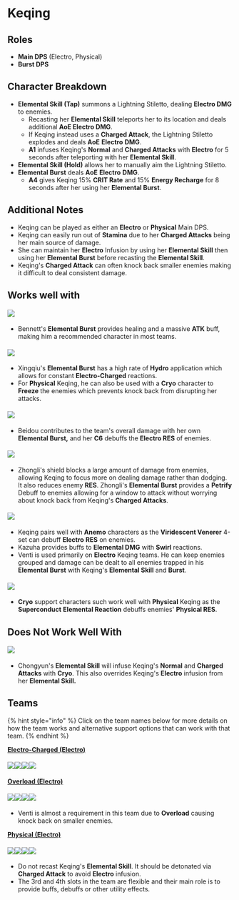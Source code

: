 # Keqing

## **Roles**

* **Main DPS** (Electro, Physical)
* **Burst DPS**

## **Character Breakdown**

* **Elemental Skill (Tap)** summons a Lightning Stiletto, dealing **Electro DMG** to enemies.
  * Recasting her **Elemental Skill** teleports her to its location and deals additional **AoE Electro DMG**.
  * If Keqing instead uses a **Charged Attack**, the Lightning Stiletto explodes and deals **AoE** **Electro** **DMG**.
  * **A1** infuses Keqing's **Normal** and **Charged Attacks** with **Electro** for 5 seconds after teleporting with her **Elemental Skill**.
* **Elemental Skill (Hold)** allows her to manually aim the Lightning Stiletto.
* **Elemental Burst** deals **AoE** **Electro** **DMG**.
  * **A4** gives Keqing 15% **CRIT Rate** and 15% **Energy Recharge** for 8 seconds after her using her **Elemental Burst**.

## **Additional Notes**

* Keqing can be played as either an **Electro** or **Physical** Main DPS.
* Keqing can easily run out of **Stamina** due to her **Charged Attacks** being her main source of damage.
* She can maintain her **Electro** Infusion by using her **Elemental Skill** then using her **Elemental Burst** before recasting the **Elemental Skill**.
* Keqing's **Charged Attack** can often knock back smaller enemies making it difficult to deal consistent damage.

## **Works well with**

#### ![](../../.gitbook/assets/ui\_avataricon\_bennett.png)

* Bennett's **Elemental Burst** provides healing and a massive **ATK** buff, making him a recommended character in most teams.

#### ![](../../.gitbook/assets/ui\_avataricon\_xingqiu.png)

* Xingqiu's **Elemental Burst** has a high rate of **Hydro** application which allows for constant **Electro-Charged** reactions.
* For **Physical** Keqing, he can also be used with a **Cryo** character to **Freeze** the enemies which prevents knock back from disrupting her attacks.

#### ![](../../.gitbook/assets/ui\_avataricon\_beidou.png)

* Beidou contributes to the team's overall damage with her own **Elemental Burst,** and her **C6** debuffs the **Electro RES** of enemies.

#### ![](../../.gitbook/assets/ui\_avataricon\_zhongli.png)

* Zhongli's shield blocks a large amount of damage from enemies, allowing Keqing to focus more on dealing damage rather than dodging. It also reduces enemy **RES**. Zhongli's **Elemental Burst** provides a **Petrify** Debuff to enemies allowing for a window to attack without worrying about knock back from Keqing's **Charged Attacks**.

#### ![](../../.gitbook/assets/element\_anemo.webp)

* Keqing pairs well with **Anemo** characters as the **Viridescent Venerer** 4-set can debuff **Electro** **RES** on enemies.
* Kazuha provides buffs to **Elemental DMG** with **Swirl** reactions.
* Venti is used primarily on **Electro** Keqing teams. He can keep enemies grouped and damage can be dealt to all enemies trapped in his **Elemental Burst** with Keqing's **Elemental Skill** and **Burst**.

#### ![](../../.gitbook/assets/element\_cryo.webp)

* **Cryo** support characters such work well with **Physical** Keqing as the **Superconduct** **Elemental Reaction** debuffs enemies' **Physical RES**.

## Does Not Work Well With

#### ![](../../.gitbook/assets/ui\_avataricon\_chongyun.png)

* Chongyun's **Elemental Skill** will infuse Keqing's **Normal** and **Charged Attacks** with **Cryo**. This also overrides Keqing's **Electro** infusion from her **Elemental Skill.**

## Teams

{% hint style="info" %}
Click on the team names below for more details on how the team works and alternative support options that can work with that team.
{% endhint %}

[**Electro-Charged (Electro)**](../../teams/electro-charged.md)

#### ![](../../.gitbook/assets/ui\_avataricon\_keqing.png)![](../../.gitbook/assets/ui\_avataricon\_xingqiu.png)![](../../.gitbook/assets/ui\_avataricon\_beidou.png)![](../../.gitbook/assets/ui\_avataricon\_bennett.png)

[**Overload (Electro)**](../../teams/overload-electro.md)

#### ![](../../.gitbook/assets/ui\_avataricon\_keqing.png)![](../../.gitbook/assets/ui\_avataricon\_xiangling.png)![](../../.gitbook/assets/ui\_avataricon\_venti.png)![](../../.gitbook/assets/ui\_avataricon\_bennett.png)

* Venti is almost a requirement in this team due to **Overload** causing knock back on smaller enemies.

[**Physical (Electro)**](../../teams/physical.md)

#### ![](../../.gitbook/assets/ui\_avataricon\_keqing.png)![](../../.gitbook/assets/ui\_avataricon\_kaeya.png)![](../../.gitbook/assets/ui\_avataricon\_xingqiu.png)![](../../.gitbook/assets/ui\_avataricon\_diona.png)

* Do not recast Keqing's **Elemental Skill**. It should be detonated via **Charged Attack** to avoid **Electro** infusion.
* The 3rd and 4th slots in the team are flexible and their main role is to provide buffs, debuffs or other utility effects.
